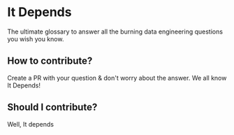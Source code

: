 # It Depends
The ultimate glossary to answer all the burning data engineering questions you wish you know.

## How to contribute?
Create a PR with your question & don't worry about the answer. We all know It Depends! 

## Should I contribute?
Well, It depends
